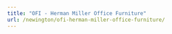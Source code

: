 ```yaml
---
title: "OFI - Herman Miller Office Furniture"
url: /newington/ofi-herman-miller-office-furniture/
---
```

